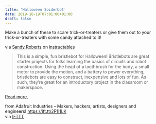 ```yaml
---
title: 'Halloween Spiderbot'
date: 2019-10-19T07:01:00+01:00
draft: false
---
```


Make a bunch of these to scare trick-or-treaters or give them out to your trick-or-treaters with some candy attached to it!

via [Sandy Roberts](https://www.instructables.com/member/Sandy+Roberts/) on [instructables](https://www.instructables.com/id/How-to-Make-a-Simple-Spiderbot-for-Halloween/)

> This is a simple, fun bristlebot for Halloween! Bristlebots are great starter projects for folks learning the basics of circuits and robot construction. Using the head of a toothbrush for the body, a small motor to provide the motion, and a battery to power everything, bristlebots are easy to construct, inexpensive and lots of fun. As such, they’re great for an introductory project in the classroom or makerspace.

[Read more.](https://www.instructables.com/id/How-to-Make-a-Simple-Spiderbot-for-Halloween/)

  
  
from Adafruit Industries – Makers, hackers, artists, designers and engineers! https://ift.tt/2P1l1LK  
via [IFTTT](https://ifttt.com/?ref=da&site=blogger)